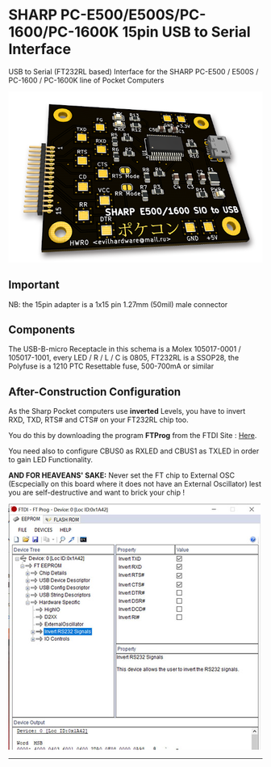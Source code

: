# SHARP PC-E500/E500S/PC-1600/PC-1600K 15pin USB to Serial Interface
USB to Serial (FT232RL based) Interface for the SHARP PC-E500 / E500S / PC-1600 / PC-1600K line of Pocket Computers 

![Sharp PC-E500/PC-1600 Adapter](pc1600sio_small.png)

## Important
NB: the 15pin adapter is a 1x15 pin 1.27mm (50mil) male connector<br>

## Components

The USB-B-micro Receptacle in this schema is a Molex 105017-0001 / 105017-1001, every LED / R / L / C is 0805, FT232RL is a SSOP28, the Polyfuse is a 1210 PTC Resettable fuse, 500-700mA or similar

## After-Construction Configuration

As the Sharp Pocket computers use <b>inverted</b> Levels, you have to invert RXD, TXD, RTS# and CTS# on your FT232RL chip too.

You do this by downloading the program <b>FTProg</b> from the FTDI Site :  <a href="https://www.ftdichip.com/Support/Utilities.htm#FT_PROG">Here</a>.

You need also to configure CBUS0 as RXLED and CBUS1 as TXLED in order to gain LED Functionality.

<b> AND FOR HEAVEANS' SAKE:</b> Never set the FT chip to External OSC (Escpecially on this board where it does not have an External Oscillator) lest you are self-destructive and want to brick your chip !

![ftprog](ftprog.jpg)

-------------------------
